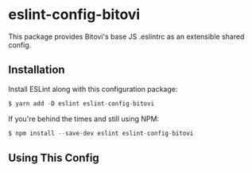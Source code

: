 # eslint-config-bitovi
This package provides Bitovi's base JS .eslintrc as an extensible shared config.

## Installation

Install ESLint along with this configuration package:

```javascript
$ yarn add -D eslint eslint-config-bitovi
```

If you're behind the times and still using NPM:

```javascript
$ npm install --save-dev eslint eslint-config-bitovi
```

## Using This Config
